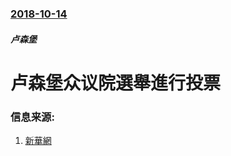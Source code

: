 ### [2018-10-14](/zh/news/2018/10/14/index.md)

##### 卢森堡
# 卢森堡众议院選舉進行投票 




### 信息来源:

1. [新華網](http://www.xinhuanet.com/world/2018-10/15/c_1123557440.htm)
